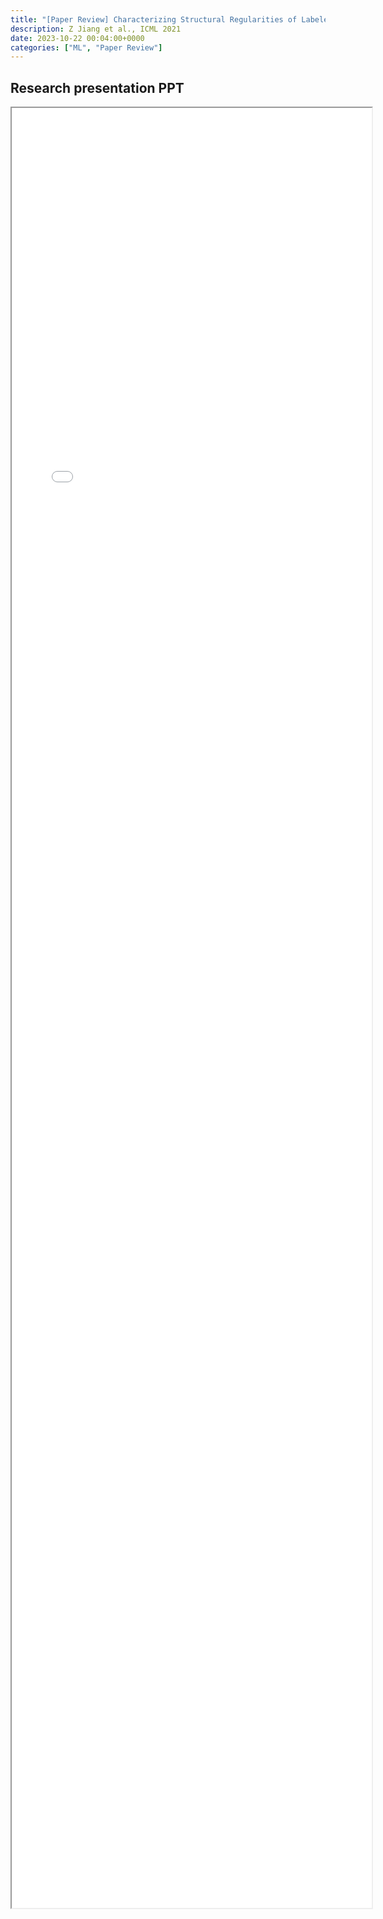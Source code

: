 ```yaml
---
title: "[Paper Review] Characterizing Structural Regularities of Labeled Data in Overparameterized Models" 
description: Z Jiang et al., ICML 2021
date: 2023-10-22 00:04:00+0000
categories: ["ML", "Paper Review"]
---
```



## Research presentation PPT 

<iframe src= ppt.pdf#toolbar=0&navpanes=0 style="display:block; width:60vw; height: 72vh"></iframe>
